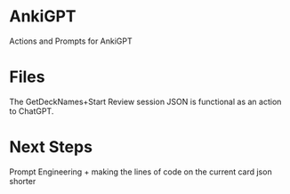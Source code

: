 # AnkiGPT
Actions and Prompts for AnkiGPT

# Files
The GetDeckNames+Start Review session JSON is functional as an action to ChatGPT. 

# Next Steps
Prompt Engineering + making the lines of code on the current card json shorter
